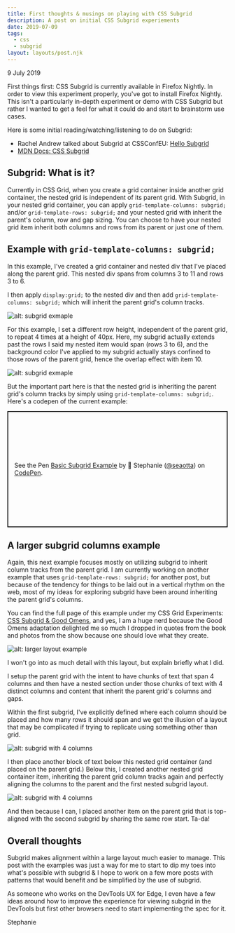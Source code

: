 ```yaml
---
title: First thoughts & musings on playing with CSS Subgrid
description: A post on initial CSS Subgrid experiements
date: 2019-07-09
tags:
  - css
  - subgrid
layout: layouts/post.njk
---
```


<p class="blog-post__date">9 July 2019</p>

First things first: CSS Subgrid is currently available in Firefox Nightly. In order to view this experiment properly, you've got to install Firefox Nightly. This isn't a particularly in-depth experiment or demo with CSS Subgrid but rather I wanted to get a feel for what it could do and start to brainstorm use cases. 

Here is some initial reading/watching/listening to do on Subgrid:
- Rachel Andrew talked about Subgrid at CSSConfEU: [Hello Subgrid](https://www.youtube.com/watch?v=vxOj7CaWiPU)
- [MDN Docs: CSS Subgrid](https://developer.mozilla.org/en-US/docs/Web/CSS/CSS_Grid_Layout/Subgrid)

## Subgrid: What is it?

Currently in CSS Grid, when you create a grid container inside another grid container, the nested grid is independent of its parent grid. With Subgrid, in your nested grid container, you can apply 
`grid-template-columns: subgrid;` and/or `grid-template-rows: subgrid;` and your nested grid with inherit the parent's column, row and gap sizing. You can choose to have your nested grid item inherit both columns and rows from its parent or just one of them. 

## Example with `grid-template-columns: subgrid;`

In this example, I've created a grid container and nested div that I've placed along the parent grid. This nested div spans from columns 3 to 11 and rows 3 to 6. 

I then apply `display:grid;` to the nested div and then add `grid-template-columns: subgrid;` which will inherit the parent grid's column tracks. 

![alt: subgrid exmaple](../../img/post-1/grid-1.png)

For this example, I set a different row height, independent of the parent grid, to repeat 4 times at a height of 40px. Here, my subgrid actually extends past the rows I said my nested item would span (rows 3 to 6), and the background color I've applied to my subgrid actually stays confined to those rows of the parent grid, hence the overlap effect with item 10.  

![alt: subgrid exmaple](../../img/post-1/subgrid-2.png)

But the important part here is that the nested grid is inheriting the parent grid's column tracks by simply using `grid-template-columns: subgrid;`. Here's a codepen of the current example:

<div class="codepen">
<p class="codepen" data-height="265" data-theme-id="0" data-default-tab="css" data-user="seaotta" data-slug-hash="pXQeYa" style="height: 265px; box-sizing: border-box; display: flex; align-items: center; justify-content: center; border: 2px solid; margin: 1em 0; padding: 1em;" data-pen-title="Basic Subgrid Example">
  <span>See the Pen <a href="https://codepen.io/seaotta/pen/pXQeYa/">
  Basic Subgrid Example</a> by 🌙 Stephanie (<a href="https://codepen.io/seaotta">@seaotta</a>)
  on <a href="https://codepen.io">CodePen</a>.</span>
</p>
<script async src="https://static.codepen.io/assets/embed/ei.js"></script>
</div>

## A larger subgrid columns example

Again, this next example focuses mostly on utilizing subgrid to inherit column tracks from the parent grid. I am currently working on another example that uses `grid-template-rows: subgrid;` for another post, but because of the tendency for things to be laid out in a vertical rhythm on the web, most of my ideas for exploring subgrid have been around inheriting the parent grid's columns. 

You can find the full page of this example under my CSS Grid Experiments: [CSS Subgrid & Good Omens](https://stephaniestimac.com/css-grid-experiments/project5/good-omens-subgrid), and yes, I am a huge nerd because the Good Omens adaptation delighted me so much I dropped in quotes from the book and photos from the show because one should love what they create. 

![alt: larger layout example](../../img/post-1/good-omens.png)

I won't go into as much detail with this layout, but explain briefly what I did. 

I setup the parent grid with the intent to have chunks of text that span 4 columns and then have a nested section under those chunks of text with 4 distinct columns and content that inherit the parent grid's columns and gaps. 

Within the first subgrid, I've explicitly defined where each column should be placed and how many rows it should span and we get the illusion of a layout that may be complicated if trying to replicate using something other than grid. 

![alt: subgrid with 4 columns](../../img/post-1/subgrid-go.png)

I then place another block of text below this nested grid container (and placed on the parent grid.) Below this, I created another nested grid container item, inheriting the parent grid column tracks again and perfectly aligning the columns to the parent and the first nested subgrid layout. 

![alt: subgrid with 4 columns](../../img/post-1/bottom-subgrid.png)

And then because I can, I placed another item on the parent grid that is top-aligned with the second subgrid by sharing the same row start. Ta-da!


## Overall thoughts

Subgrid makes alignment within a large layout much easier to manage. This post with the examples was just a way for me to start to dip my toes into what's possible with subgrid & I hope to work on a few more posts with patterns that would benefit and be simplified by the use of subgrid.

As someone who works on the DevTools UX for Edge, I even have a few ideas around how to improve the experience for viewing subgrid in the DevTools but first other browsers need to start implementing the spec for it. 

Stephanie 

